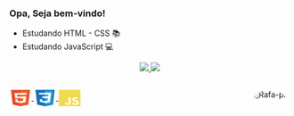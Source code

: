 ### Opa, Seja bem-vindo!

- Estudando HTML - CSS 📚
- Estudando JavaScript 💻

<div align="center">
  <a href="https://github.com/drifex">
  <img height="140em" src="https://github-readme-stats.vercel.app/api?username=drifex&show_icons=true&theme=cobalt&include_all_commits=true&count_private=true"/>
  <img height="140em" src="https://github-readme-stats.vercel.app/api/top-langs/?username=drifex&layout=compact&langs_count=7&theme=cobalt"/>
</div>

  ##
  
   <img align="center" alt="Drifex-HTML" height="30" width="40" src="https://raw.githubusercontent.com/devicons/devicon/master/icons/html5/html5-original.svg">
   <img align="center" alt="Drifex-CSS" height="30" width="40" src="https://raw.githubusercontent.com/devicons/devicon/master/icons/css3/css3-original.svg">
  <img align="center" alt="Drifex-Js" height="30" width="40" src="https://raw.githubusercontent.com/devicons/devicon/master/icons/javascript/javascript-plain.svg"> 

   <img align="right" alt="Rafa-pic" height="150" style="border-radius:50px;" src="https://i.picasion.com/pic92/b44285a843daa51b789a1e088d41bf91.gif">

